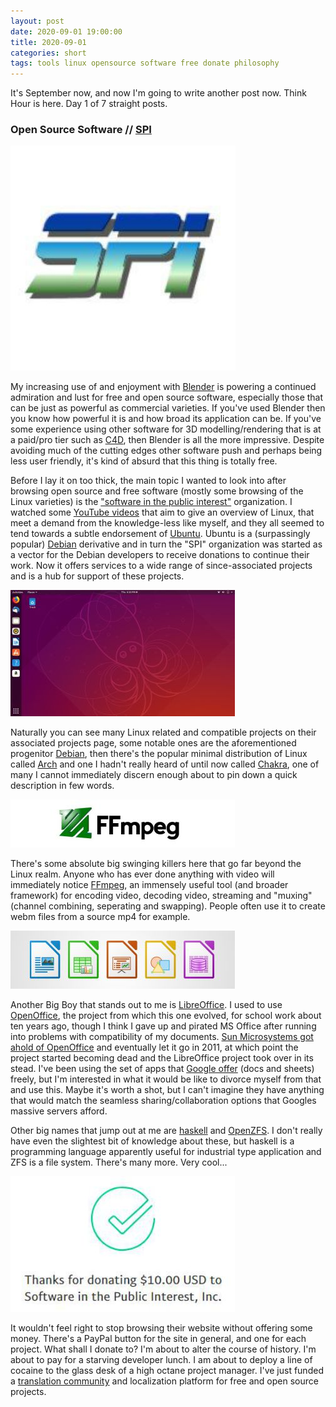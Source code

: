 ```yaml
---
layout: post
date: 2020-09-01 19:00:00
title: 2020-09-01
categories: short
tags: tools linux opensource software free donate philosophy
---
```


It's September now, and now I'm going to write another post now. Think Hour is here. Day 1 of 7 straight posts.

### Open Source Software // [SPI](https://www.spi-inc.org/)

![Software in the Public Interest](/assets/img/spi.jpg)

My increasing use of and enjoyment with [Blender](https://www.blender.org/) is powering a continued admiration and lust for free and open source software, especially those that can be just as powerful as commercial varieties. If you've used Blender then you know how powerful it is and how broad its application can be. If you've some experience using other software for 3D modelling/rendering that is at a paid/pro tier such as [C4D](https://www.maxon.net/en/), then Blender is all the more impressive. Despite avoiding much of the cutting edges other software push and perhaps being less user friendly, it's kind of absurd that this thing is totally free. 

Before I lay it on too thick, the main topic I wanted to look into after browsing open source and free software (mostly some browsing of the Linux varieties) is the ["software in the public interest"](https://www.spi-inc.org/) organization. I watched some [YouTube videos](https://www.youtube.com/watch?v=DKFnqAtEOvc) that aim to give an overview of Linux, that meet a demand from the knowledge-less like myself, and they all seemed to tend towards a subtle endorsement of [Ubuntu](https://ubuntu.com/). Ubuntu is a (surpassingly popular) [Debian](https://www.debian.org/) derivative and in turn the "SPI" organization was started as a vector for the Debian developers to receive donations to continue their work. Now it offers services to a wide range of since-associated projects and is a hub for support of these projects.

![Ubuntu](/assets/img/ubuntu.jpg)


Naturally you can see many Linux related and compatible projects on their associated projects page, some notable ones are the aforementioned progenitor [Debian](https://www.spi-inc.org/projects/debian/), then there's the popular minimal distribution of Linux called [Arch](https://www.spi-inc.org/projects/archlinux/) and one I hadn't really heard of until now called [Chakra](https://www.spi-inc.org/projects/chakra/), one of many I cannot immediately discern enough about to pin down a quick description in few words.

![FFmpeg](/assets/img/ffmpeg.jpg)


There's some absolute big swinging killers here that go far beyond the Linux realm. Anyone who has ever done anything with video will immediately notice [FFmpeg](https://www.spi-inc.org/projects/ffmpeg/), an immensely useful tool (and broader framework) for encoding video, decoding video, streaming and "muxing" (channel combining, seperating and swapping). People often use it to create webm files from a source mp4 for example.

![LibreOffice](/assets/img/libreoffice.jpg)

Another Big Boy that stands out to me is [LibreOffice](https://www.spi-inc.org/projects/libreoffice/). I used to use [OpenOffice](https://www.openoffice.org/), the project from which this one evolved, for school work about ten years ago, though I think I gave up and pirated MS Office after running into problems with compatibility of my documents. [Sun Microsystems got ahold of OpenOffice](https://www.openoffice.org/press/sun_release.html) and eventually let it go in 2011, at which point the project started becoming dead and the LibreOffice project took over in its stead. I've been using the set of apps that [Google offer](https://www.google.co.uk/docs/about/) (docs and sheets) freely, but I'm interested in what it would be like to divorce myself from that and use this. Maybe it's worth a shot, but I can't imagine they have anything that would match the seamless sharing/collaboration options that Googles massive servers afford.

Other big names that jump out at me are [haskell](https://www.spi-inc.org/projects/haskell/) and [OpenZFS](https://www.spi-inc.org/projects/openzfs/). I don't really have even the slightest bit of knowledge about these, but haskell is a programming language apparently useful for industrial type application and ZFS is a file system. There's many more. Very cool...

![Tithe](/assets/img/donate.jpg)

It wouldn't feel right to stop browsing their website without offering some money. There's a PayPal button for the site in general, and one for each project. What shall I donate to? I'm about to alter the course of history. I'm about to pay for a starving developer lunch. I am about to deploy a line of cocaine to the glass desk of a high octane project manager. I've just funded a [translation community](https://www.spi-inc.org/projects/translatewiki.net/) and localization platform for free and open source projects.


